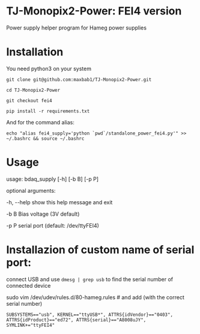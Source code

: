 # TJ-Monopix2-Power: FEI4 version 
Power supply helper program for Hameg power supplies




# Installation

You need python3 on your system

```git clone git@github.com:maxbab1/TJ-Monopix2-Power.git```

```cd TJ-Monopix2-Power```

```git checkout fei4```

```pip install -r requirements.txt```

And for the command alias:

```echo "alias fei4_supply='python `pwd`/standalone_power_fei4.py'" >> ~/.bashrc && source ~/.bashrc```


# Usage

usage: bdaq_supply [-h] [-b B] [-p P]

optional arguments:

  -h, --help  show this help message and exit
  
  -b B        Bias voltage (3V default)
  
  -p P        serial port (default: /dev/ttyFEI4)


# Installazion of custom name of serial port:

connect USB and use ```dmesg | grep usb``` to find the serial number of connected device

sudo vim /dev/udev/rules.d/80-hameg.rules  # and add (with the correct serial number)

    SUBSYSTEMS=="usb", KERNEL=="ttyUSB*", ATTRS{idVendor}=="0403", ATTRS{idProduct}=="ed72", ATTRS{serial}=="A8008uJY", SYMLINK+="ttyFEI4"



